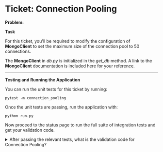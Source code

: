 Ticket: Connection Pooling
==========================

**Problem:**

**Task**

For this ticket, you'll be required to modify the configuration of **MongoClient** to set the maximum size of the connection pool to 50 connections.

The **MongoClient** in _db.py_ is initialized in the _get_db_ method. A link to the **MongoClient** documentation is included here for your reference.

---

**Testing and Running the Application**

You can run the unit tests for this ticket by running:

```
pytest -m connection_pooling
```

Once the unit tests are passing, run the application with:

```
python run.py
```

Now proceed to the status page to run the full suite of integration tests and get your validation code.

<details> 
  <summary>After passing the relevant tests, what is the validation code for Connection Pooling?</summary>
   Answer: 5ad4f4f58d4b377bcf55d742
</details>